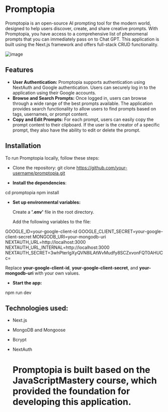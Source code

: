 # Promptopia
Promptopia is an open-source AI prompting tool for the modern world, designed to help users discover, create, and share creative prompts. With Promptopia, you have access to a comprehensive list of phenomenal prompts that you can immediately pass on to Chat GPT. This application is built using the Next.js framework and offers full-stack CRUD functionality.

![image](https://github.com/Valentina-Peralta/promptopia/assets/125395224/20741244-194e-4969-9120-7d09990c92a8)

## Features
- **User Authentication:** Promptopia supports authentication using NextAuth and Google authentication. Users can securely log in to the application using their Google accounts.
- **Browse and Search Prompts:** Once logged in, users can browse through a wide range of the best prompts available. The application provides search functionality to allow users to find prompts based on tags, usernames, or prompt content.
- **Copy and Edit Prompts:** For each prompt, users can easily copy the prompt content to their clipboard. If the user is the creator of a specific prompt, they also have the ability to edit or delete the prompt.

## Installation
To run Promptopia locally, follow these steps:

- Clone the repository:
git clone https://github.com/your-username/promptopia.git

- **Install the dependencies**:
  
cd promptopia
npm install

- **Set up environmental variables:**
  
  Create a **'.env'** file in the root directory.
  
  Add the following variables to the file:

GOOGLE_ID=your-google-client-id
GOOGLE_CLIENT_SECRET=your-google-client-secret
MONGODB_URI=your-mongodb-uri
NEXTAUTH_URL=http://localhost:3000
NEXTAUTH_URL_INTERNAL=http://localhost:3000
NEXTAUTH_SECRET=3whPterlgXyQVN8lLAtWvMudfy8SCZxvonFQT0AHUCc=

Replace **your-google-client-id**, **your-google-client-secret**, and **your-mongodb-uri** with your own values.


- **Start the app:**
  
npm run dev

## Technologies used:
- Next.js
- MongoDB and Mongoose
- Bcrypt
- NextAuth

  # Promptopia is built based on the JavaScriptMastery course, which provided the foundation for developing this application.


